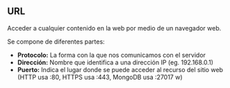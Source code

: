 ## URL
Acceder a cualquier contenido en la web por medio de un navegador web.

Se compone de diferentes partes:
* **Protocolo:** La forma con la que nos comunicamos con el servidor
* **Dirección:** Nombre que identifica a una dirección IP (eg. 192.168.0.1)
* **Puerto:** Indica el lugar donde se puede acceder al recurso del sitio web (HTTP usa :80, HTTPS usa :443, MongoDB usa :27017 w)
